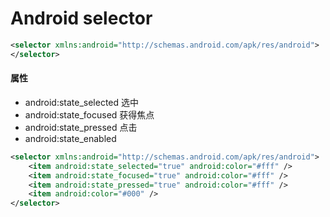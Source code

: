 # Android selector 

```xml
<selector xmlns:android="http://schemas.android.com/apk/res/android">
</selector>	
```


#### 属性

* android:state_selected	选中
* android:state_focused		获得焦点
* android:state_pressed		点击
* android:state_enabled		


```xml
<selector xmlns:android="http://schemas.android.com/apk/res/android">
	<item android:state_selected="true" android:color="#fff" />
	<item android:state_focused="true" android:color="#fff" />
	<item android:state_pressed="true" android:color="#fff" />
	<item android:color="#000" />
</selector>
```

